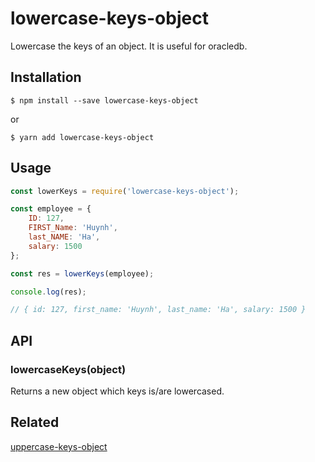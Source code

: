 # lowercase-keys-object
Lowercase the keys of an object. It is useful for oracledb.


## Installation

`$ npm install --save lowercase-keys-object`

or

`$ yarn add lowercase-keys-object`


## Usage

```js
const lowerKeys = require('lowercase-keys-object');

const employee = {
	ID: 127,
	FIRST_Name: 'Huynh',
	last_NAME: 'Ha',
	salary: 1500
};

const res = lowerKeys(employee);

console.log(res);

// { id: 127, first_name: 'Huynh', last_name: 'Ha', salary: 1500 }
```

## API

### lowercaseKeys(object)

Returns a new object which keys is/are lowercased.


## Related
[uppercase-keys-object]()
